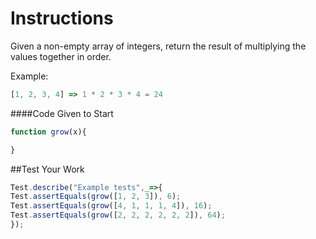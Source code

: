 # Instructions
Given a non-empty array of integers, return the result of multiplying the values together in order. 

Example:
```javascript
[1, 2, 3, 4] => 1 * 2 * 3 * 4 = 24
```

####Code Given to Start              
```javascript
function grow(x){

}
```
##Test Your Work
```javascript
Test.describe("Example tests",_=>{
Test.assertEquals(grow([1, 2, 3]), 6);
Test.assertEquals(grow([4, 1, 1, 1, 4]), 16); 
Test.assertEquals(grow([2, 2, 2, 2, 2, 2]), 64); 
});
```